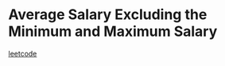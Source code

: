 Average Salary Excluding the Minimum and Maximum Salary
=======================================================
[leetcode](https://leetcode.com/problems/average-salary-excluding-the-minimum-and-maximum-salary)
